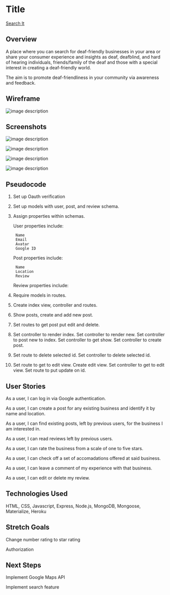 # Title

[Search It](https://deaf-friendly.herokuapp.com/businesses)

## Overview
 A place where you can search for deaf-friendly businesses in your area or share your consumer experience and insights as deaf, deafblind, and hard of hearing individuals, friends/family of the deaf and those with a special interest in creating a deaf-friendly world.
  
The aim is to promote deaf-friendliness in your community via awareness and feedback.


## Wireframe

![image description](../master/images/wireframe.jpg)

## Screenshots

![image description](../master/images/home.jpg)

![image description](../master/images/business.jpg)

![image description](../master/images/reviews.jpg)

![image description](../master/images/form.jpg)


## Pseudocode
1. Set up Oauth verification 

2.  Set up models with user, post, and review schema.

3. Assign properties within schemas. 

	User properties include:
	
		Name
    	Email
    	Avatar
    	Google ID
	
	Post properties include:
	
		Name
		Location
		Review
	
	Review properties include:
	

4. Require models in routes. 

5. Create index view, controller and routes. 

6. Show posts, create and add new post.

6. Set routes to get post put edit and delete.  

7. Set controller to render index. Set controller to render new. Set controller to post new to index. Set controller to get show. Set controller to create post. 

8. Set route to delete selected id. Set controller to delete selected id.

9. Set route to get to edit view. Create edit view. Set controller to get to edit view. Set route to put update on id.

## User Stories

As a user, I can log in via Google authentication. 

As a user, I can create a post for any existing business and identify it by name and location.

As a user, I can find existing posts, left by previous users, for the business I am interested in.

As a user, I can read reviews left by previous users.

As a user, I can rate the business from a scale of one to five stars. 

As a user, I can check off a set of accomadations offered at said business.

As a user, I can leave a comment of my experience with that business. 

As a user, I can edit or delete my review.


## Technologies Used
HTML, CSS, Javascript, Express, Node.js, MongoDB, Mongoose, Materialize, Heroku

## Stretch Goals

Change number rating to star rating

Authorization

## Next Steps

Implement Google Maps API

Implement search feature